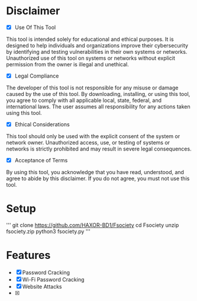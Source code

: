 
# Disclaimer 


-[x] Use Of This Tool

This tool is intended solely for educational and ethical purposes. It is designed to help individuals and organizations improve their cybersecurity by identifying and testing vulnerabilities in their own systems or networks. Unauthorized use of this tool on systems or networks without explicit permission from the owner is illegal and unethical.

-[x] Legal Compliance

The developer of this tool is not responsible for any misuse or damage caused by the use of this tool. By downloading, installing, or using this tool, you agree to comply with all applicable local, state, federal, and international laws. The user assumes all responsibility for any actions taken using this tool.

-[x] Ethical Considerations

This tool should only be used with the explicit consent of the system or network owner. Unauthorized access, use, or testing of systems or networks is strictly prohibited and may result in severe legal consequences.

-[x] Acceptance of Terms

By using this tool, you acknowledge that you have read, understood, and agree to abide by this disclaimer. If you do not agree, you must not use this tool.

# Setup
'''
git clone https://github.com/HAXOR-BD1/Fsociety
cd Fsociety
unzip fsociety.zip
python3 fsociety.py
'''

# Features

-[x] Password Cracking 
-[x] Wi-Fi Password Cracking 
-[x] Website Attacks
-[x]



